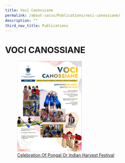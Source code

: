 ```yaml
---
title: Voci Canossiane
permalink: /about-sacss/Publications/voci-canossiane/
description: ""
third_nav_title: Publications
---
```

# VOCI CANOSSIANE

<figure>
	<a href="https://stanthonyscanossiansec.moe.edu.sg/wp-content/uploads/2022/02/Voci-Issue-1_Final-High-res.pdf"> <img src="/images/About%20us/Voci_Issue2_Image.png" 
     style="width:50%"></a>
<figcaption> 
	<a href="https://stanthonyscanossiansec.moe.edu.sg/wp-content/uploads/2022/02/Voci-Issue-1_Final-High-res.pdf"> Celebration Of Pongal Or Indian Harvest Festival </a>
	</figcaption>
</figure>